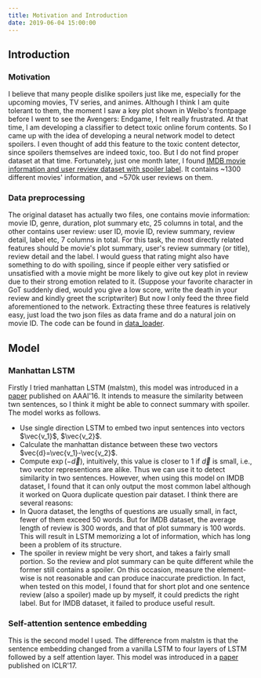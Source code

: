 ```yaml
---
title: Motivation and Introduction
date: 2019-06-04 15:00:00
---
```

## Introduction
### Motivation
I believe that many people dislike spoilers just like me, especially for the upcoming movies, TV series, and animes. Although
I think I am quite tolerant to them, the moment I saw a key plot shown in Weibo's frontpage before I went to see the Avengers: Endgame,
I felt really frustrated. At that time, I am developing a classifier to detect toxic online forum contents. So I came up with the idea of developing a neural network model to detect spoilers. I even thought of add this feature to the toxic content detector, since spoilers themselves are indeed toxic, too. But I do not find proper dataset at that time. Fortunately, just one month later, I found [IMDB movie information and user review dataset with spoiler label](https://www.kaggle.com/rmisra/imdb-spoiler-dataset). It contains ~1300 different movies' information, and ~570k user reviews on them.
### Data preprocessing
The original dataset has actually two files, one contains movie information: movie ID, genre, duration, plot summary etc, 25 columns in total, and the other contains user review: user ID, movie ID, review summary, review detail, label etc, 7 columns in total. For this task, the most directly related features should be movie's plot summary, user's review summary (or title), review detail and the label. I would guess that rating might also have something to do with spoiling, since if people either very satisfied or unsatisfied with a movie might be more likely to give out key plot in review due to their strong emotion related to it. (Suppose your favorite character in GoT suddenly died, would you give a low score, write the death in your review and kindly greet the scriptwriter) But now I only feed the three field aforementioned to the network. Extracting these three features is relatively easy, just load the two json files as data frame and do a natural join on movie ID. The code can be found in [data_loader](./data_loader.ipynb).
## Model
### Manhattan LSTM
Firstly I tried manhattan LSTM (malstm), this model was introduced in a [paper](https://www.aaai.org/ocs/index.php/AAAI/AAAI16/paper/download/12195/12023) published on AAAI'16. It intends to measure the similarity between twn sentences, so I think it might be able to connect summary with spoiler. The model works as follows.
- Use single direction LSTM to embed two input sentences into vectors $\vec{v_1}$, $\vec{v_2}$. 
- Calculate the manhattan distance between these two vectors $vec{d}=\vec{v_1}-\vec{v_2}$.
- Compute $\exp(-\vec{d})$, intuitively, this value is closer to 1 if $\vec{d}$ is small, i.e., two vector representions are alike. Thus we can use it to detect similarity in two sentences. However, when using this model on IMDB dataset, I found that it can only output the most common label although it worked on Quora duplicate question pair dataset. I think there are several reasons:
- In Quora dataset, the lengths of questions are usually small, in fact, fewer of them exceed 50 words. But for IMDB dataset, the average length of review is 300 words, and that of plot summary is 100 words. This will result in LSTM memorizing a lot of information, which has long been a problem of its structure.
- The spoiler in review might be very short, and takes a fairly small portion. So the review and plot summary can be quite different while the former still contains a spoiler. On this occasion, measure the element-wise is not reasonable and can produce inaccurate prediction.
In fact, when tested on this model, I found that for short plot and one sentence review (also a spoiler) made up by myself, it could predicts the right label. But for IMDB dataset, it failed to produce useful result.
### Self-attention sentence embedding
This is the second model I used. The difference from malstm is that the sentence embedding changed from a vanilla LSTM to four layers of LSTM followed by a self attention layer. This model was introduced in a [paper](https://arxiv.org/pdf/1703.03130.pdf) published on ICLR'17.